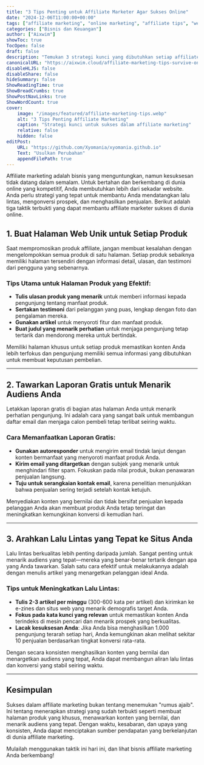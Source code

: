 ```yaml
---
title: "3 Tips Penting untuk Affiliate Marketer Agar Sukses Online"
date: "2024-12-06T11:00:00+00:00"
tags: ["affiliate marketing", "online marketing", "affiliate tips", "web marketing", "digital marketing"]
categories: ["Bisnis dan Keuangan"]
author: ["Aixwim"]
showToc: true
TocOpen: false
draft: false
description: "Temukan 3 strategi kunci yang dibutuhkan setiap affiliate marketer untuk sukses online. Pelajari cara meningkatkan penjualan dengan konten yang terarah, laporan gratis, dan mengarahkan lalu lintas berkualitas."
canonicalURL: "https://aixwim.cloud/affiliate-marketing-tips-survive-online"
disableHLJS: false
disableShare: false
hideSummary: false
ShowReadingTime: true
ShowBreadCrumbs: true
ShowPostNavLinks: true
ShowWordCount: true
cover:
    image: "/images/featured/affiliate-marketing-tips.webp"
    alt: "3 Tips Penting Affiliate Marketing"
    caption: "Strategi kunci untuk sukses dalam affiliate marketing"
    relative: false
    hidden: false
editPost:
    URL: "https://github.com/Xyomania/xyomania.github.io"
    Text: "Usulkan Perubahan"
    appendFilePath: true
---
```


Affiliate marketing adalah bisnis yang menguntungkan, namun kesuksesan tidak datang dalam semalam. Untuk bertahan dan berkembang di dunia online yang kompetitif, Anda membutuhkan lebih dari sekadar website. Anda perlu strategi yang tepat untuk membantu Anda mendatangkan lalu lintas, mengonversi prospek, dan menghasilkan penjualan. Berikut adalah tiga taktik terbukti yang dapat membantu affiliate marketer sukses di dunia online.

<!--more-->

## 1. Buat Halaman Web Unik untuk Setiap Produk

Saat mempromosikan produk affiliate, jangan membuat kesalahan dengan mengelompokkan semua produk di satu halaman. Setiap produk sebaiknya memiliki halaman tersendiri dengan informasi detail, ulasan, dan testimoni dari pengguna yang sebenarnya.

### Tips Utama untuk Halaman Produk yang Efektif:
- **Tulis ulasan produk yang menarik** untuk memberi informasi kepada pengunjung tentang manfaat produk.
- **Sertakan testimoni** dari pelanggan yang puas, lengkap dengan foto dan pengalaman mereka.
- **Gunakan artikel** untuk menyoroti fitur dan manfaat produk.
- **Buat judul yang menarik perhatian** untuk menjaga pengunjung tetap tertarik dan mendorong mereka untuk bertindak.

Memiliki halaman khusus untuk setiap produk memastikan konten Anda lebih terfokus dan pengunjung memiliki semua informasi yang dibutuhkan untuk membuat keputusan pembelian.

---

## 2. Tawarkan Laporan Gratis untuk Menarik Audiens Anda

Letakkan laporan gratis di bagian atas halaman Anda untuk menarik perhatian pengunjung. Ini adalah cara yang sangat baik untuk membangun daftar email dan menjaga calon pembeli tetap terlibat seiring waktu.

### Cara Memanfaatkan Laporan Gratis:
- **Gunakan autoresponder** untuk mengirim email tindak lanjut dengan konten bermanfaat yang menyoroti manfaat produk Anda.
- **Kirim email yang ditargetkan** dengan subjek yang menarik untuk menghindari filter spam. Fokuskan pada nilai produk, bukan penawaran penjualan langsung.
- **Tuju untuk serangkaian kontak email**, karena penelitian menunjukkan bahwa penjualan sering terjadi setelah kontak ketujuh.

Menyediakan konten yang bernilai dan tidak bersifat penjualan kepada pelanggan Anda akan membuat produk Anda tetap teringat dan meningkatkan kemungkinan konversi di kemudian hari.

---

## 3. Arahkan Lalu Lintas yang Tepat ke Situs Anda

Lalu lintas berkualitas lebih penting daripada jumlah. Sangat penting untuk menarik audiens yang tepat—mereka yang benar-benar tertarik dengan apa yang Anda tawarkan. Salah satu cara efektif untuk melakukannya adalah dengan menulis artikel yang menargetkan pelanggan ideal Anda.

### Tips untuk Meningkatkan Lalu Lintas:
- **Tulis 2-3 artikel per minggu** (300-600 kata per artikel) dan kirimkan ke e-zines dan situs web yang menarik demografis target Anda.
- **Fokus pada kata kunci yang relevan** untuk memastikan konten Anda terindeks di mesin pencari dan menarik prospek yang berkualitas.
- **Lacak kesuksesan Anda**: Jika Anda bisa menghasilkan 1.000 pengunjung terarah setiap hari, Anda kemungkinan akan melihat sekitar 10 penjualan berdasarkan tingkat konversi rata-rata.

Dengan secara konsisten menghasilkan konten yang bernilai dan menargetkan audiens yang tepat, Anda dapat membangun aliran lalu lintas dan konversi yang stabil seiring waktu.

---

## Kesimpulan

Sukses dalam affiliate marketing bukan tentang menemukan "rumus ajaib". Ini tentang menerapkan strategi yang sudah terbukti seperti membuat halaman produk yang khusus, menawarkan konten yang bernilai, dan menarik audiens yang tepat. Dengan waktu, kesabaran, dan upaya yang konsisten, Anda dapat menciptakan sumber pendapatan yang berkelanjutan di dunia affiliate marketing.

Mulailah menggunakan taktik ini hari ini, dan lihat bisnis affiliate marketing Anda berkembang!
